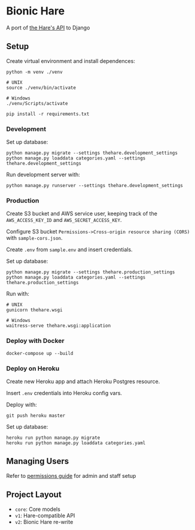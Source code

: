 # Bionic Hare

A port of [the Hare's API](https://github.com/mli25782/umd-hare) to Django

## Setup

Create virtual environment and install dependences:

    python -m venv ./venv
    
    # UNIX
    source ./venv/bin/activate

    # Windows
    ./venv/Scripts/activate

    pip install -r requirements.txt

### Development

Set up database:

    python manage.py migrate --settings thehare.development_settings
    python manage.py loaddata categories.yaml --settings thehare.development_settings

Run development server with:

    python manage.py runserver --settings thehare.development_settings

### Production

Create S3 bucket and AWS service user, keeping track of the `AWS_ACCESS_KEY_ID` and `AWS_SECRET_ACCESS_KEY`.

Configure S3 bucket `Permissions->Cross-origin resource sharing (CORS)` with `sample-cors.json`.

Create `.env` from `sample.env` and insert credentials.

Set up database:

    python manage.py migrate --settings thehare.production_settings
    python manage.py loaddata categories.yaml --settings thehare.production_settings

Run with:

    # UNIX
    gunicorn thehare.wsgi

    # Windows
    waitress-serve thehare.wsgi:application

### Deploy with Docker

    docker-compose up --build

### Deploy on Heroku

Create new Heroku app and attach Heroku Postgres resource.

Insert `.env` credentials into Heroku config vars.

Deploy with:

    git push heroku master

Set up database:

    heroku run python manage.py migrate
    heroku run python manage.py loaddata categories.yaml


## Managing Users

Refer to [permissions guide](docs/PERMISSIONS.md) for admin and staff setup


## Project Layout

  - `core`: Core models
  - `v1`: Hare-compatible API
  - `v2`: Bionic Hare re-write
